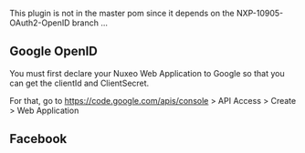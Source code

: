 

This plugin is not in the master pom since it depends on the  NXP-10905-OAuth2-OpenID branch ...

## Google OpenID

You must first declare your Nuxeo Web Application to Google so that you can get the clientId and ClientSecret.

For that, go to https://code.google.com/apis/console > API Access > Create > Web Application

## Facebook






